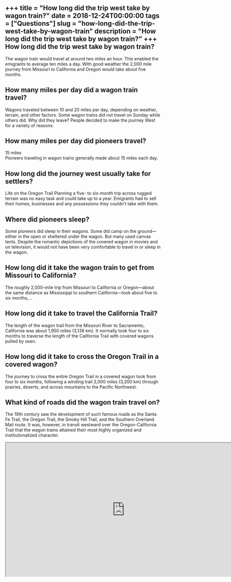 +++
title = "How long did the trip west take by wagon train?"
date = 2018-12-24T00:00:00
tags = ["Questions"]
slug = "how-long-did-the-trip-west-take-by-wagon-train"
description = "How long did the trip west take by wagon train?"
+++
How long did the trip west take by wagon train?
-----------------------------------------------

The wagon train would travel at around two miles an hour. This enabled the emigrants to average ten miles a day. With good weather the 2,000 mile journey from Missouri to California and Oregon would take about five months.

How many miles per day did a wagon train travel?
------------------------------------------------

Wagons traveled between 10 and 20 miles per day, depending on weather, terrain, and other factors. Some wagon trains did not travel on Sunday while others did. Why did they leave? People decided to make the journey West for a variety of reasons.

How many miles per day did pioneers travel?
-------------------------------------------

15 miles  
Pioneers traveling in wagon trains generally made about 15 miles each day.

How long did the journey west usually take for settlers?
--------------------------------------------------------

Life on the Oregon Trail Planning a five- to six-month trip across rugged terrain was no easy task and could take up to a year. Emigrants had to sell their homes, businesses and any possessions they couldn’t take with them.

Where did pioneers sleep?
-------------------------

Some pioneers did sleep in their wagons. Some did camp on the ground—either in the open or sheltered under the wagon. But many used canvas tents. Despite the romantic depictions of the covered wagon in movies and on television, it would not have been very comfortable to travel in or sleep in the wagon.

How long did it take the wagon train to get from Missouri to California?
------------------------------------------------------------------------

The roughly 2,000-mile trip from Missouri to California or Oregon—about the same distance as Mississippi to southern California—took about five to six months,…

How long did it take to travel the California Trail?
----------------------------------------------------

The length of the wagon trail from the Missouri River to Sacramento, California was about 1,950 miles (3,138 km). It normally took four to six months to traverse the length of the California Trail with covered wagons pulled by oxen.

How long did it take to cross the Oregon Trail in a covered wagon?
------------------------------------------------------------------

The journey to cross the entire Oregon Trail in a covered wagon took from four to six months, following a winding trail 2,000 miles (3,200 km) through prairies, deserts, and across mountains to the Pacific Northwest.

What kind of roads did the wagon train travel on?
-------------------------------------------------

The 19th century saw the development of such famous roads as the Santa Fe Trail, the Oregon Trail, the Smoky Hill Trail, and the Southern Overland Mail route. It was, however, in transit westward over the Oregon-California Trail that the wagon trains attained their most highly organized and institutionalized character.

<iframe allow="accelerometer; autoplay; clipboard-write; encrypted-media; gyroscope; picture-in-picture" allowfullscreen="" class="__youtube_prefs__  epyt-is-override  no-lazyload" data-no-lazy="1" data-origheight="433" data-origwidth="770" data-skipgform_ajax_framebjll="" height="433" id="_ytid_43417" loading="lazy" src="https://www.youtube.com/embed/Oo6iAxf4si0?enablejsapi=1&autoplay=0&cc_load_policy=0&cc_lang_pref=&iv_load_policy=1&loop=0&modestbranding=0&rel=1&fs=1&playsinline=0&autohide=2&theme=dark&color=red&controls=1&" title="YouTube player" width="770"></iframe>
